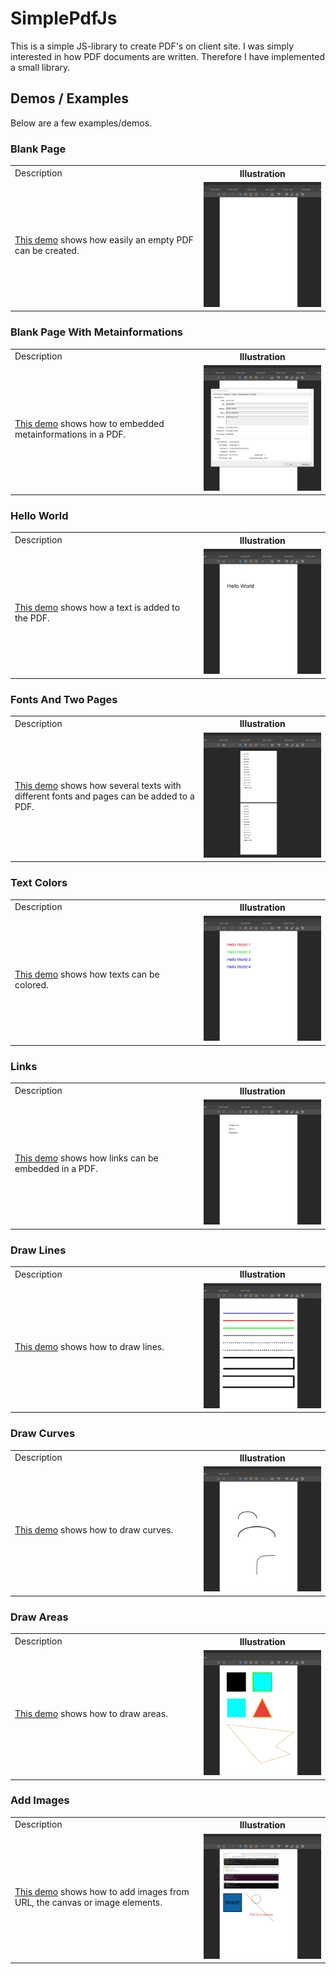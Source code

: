 # SimplePdfJs
This is a simple JS-library to create PDF's on client site. 
I was simply interested in how PDF documents are written. 
Therefore I have implemented a small library. 
## Demos / Examples
Below are a few examples/demos.
### Blank Page
<p float="middle">
<table>
	<tr>
		<td>Description</td>
		<th width="40%">Illustration</th>
	</tr>
	<tr>
		<td><a href="/demo/1_demo_blank.html">This demo</a> shows how easily an empty PDF can be created.</td>
		<td><img src="/media/1_demo_blank.jpg" width="100%" /></td>
	</tr>
</table>
</p>

### Blank Page With Metainformations
<p float="middle">
<table>
	<tr>
		<td>Description</td>
		<th width="40%">Illustration</th>
	</tr>
	<tr>
		<td><a href="/demo/2_demo_metainformations.html">This demo</a> shows how to embedded metainformations in a PDF.</td>
		<td><img src="/media/2_demo_metainformations.jpg" width="100%" /></td>
	</tr>
</table>
</p>

### Hello World
<p float="middle">
<table>
	<tr>
		<td>Description</td>
		<th width="40%">Illustration</th>
	</tr>
	<tr>
		<td><a href="/demo/3_demo_hallo_world.html">This demo</a> shows how a text is added to the PDF.</td>
		<td><img src="/media/3_demo_hallo_world.jpg" width="100%" /></td>
	</tr>
</table>
</p>

### Fonts And Two Pages
<p float="middle">
<table>
	<tr>
		<td>Description</td>
		<th width="40%">Illustration</th>
	</tr>
	<tr>
		<td><a href="/demo/4_demo_fonts_two_pages.html">This demo</a> shows how several texts with different fonts and pages can be added to a PDF.</td>
		<td><img src="/media/4_demo_fonts_two_pages.jpg" width="100%" /></td>
	</tr>
</table>
</p>

### Text Colors
<p float="middle">
<table>
	<tr>
		<td>Description</td>
		<th width="40%">Illustration</th>
	</tr>
	<tr>
		<td><a href="/demo/5_demo_text_color.html">This demo</a> shows how texts can be colored.</td>
		<td><img src="/media/5_demo_text_color.jpg" width="100%" /></td>
	</tr>
</table>
</p>

### Links
<p float="middle">
<table>
	<tr>
		<td>Description</td>
		<th width="40%">Illustration</th>
	</tr>
	<tr>
		<td><a href="/demo/6_demo_links.html">This demo</a> shows how links can be embedded in a PDF.</td>
		<td><img src="/media/6_demo_links.jpg" width="100%" /></td>
	</tr>
</table>
</p>

### Draw Lines
<p float="middle">
<table>
	<tr>
		<td>Description</td>
		<th width="40%">Illustration</th>
	</tr>
	<tr>
		<td><a href="/demo/7_demo_draw_line.html">This demo</a> shows how to draw lines.</td>
		<td><img src="/media/7_demo_draw_line.jpg" width="100%" /></td>
	</tr>
</table>
</p>

### Draw Curves
<p float="middle">
<table>
	<tr>
		<td>Description</td>
		<th width="40%">Illustration</th>
	</tr>
	<tr>
		<td><a href="/demo/8_demo_draw_curves.html">This demo</a> shows how to draw curves.</td>
		<td><img src="/media/8_demo_draw_curves.jpg" width="100%" /></td>
	</tr>
</table>
</p>

### Draw Areas
<p float="middle">
<table>
	<tr>
		<td>Description</td>
		<th width="40%">Illustration</th>
	</tr>
	<tr>
		<td><a href="/demo/9_demo_draw_areas.html">This demo</a> shows how to draw areas.</td>
		<td><img src="/media/9_demo_draw_areas.jpg" width="100%" /></td>
	</tr>
</table>
</p>

### Add Images
<p float="middle">
<table>
	<tr>
		<td>Description</td>
		<th width="40%">Illustration</th>
	</tr>
	<tr>
		<td><a href="/demo/10_demo_image.html">This demo</a> shows how to add images from URL, the canvas or image elements.</td>
		<td><img src="/media/10_demo_image.jpg" width="100%" /></td>
	</tr>
</table>
</p>